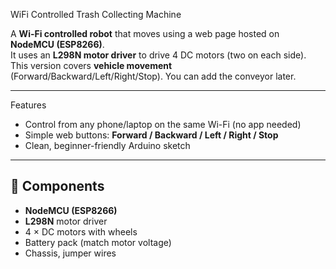 WiFi Controlled Trash Collecting Machine

A **Wi-Fi controlled robot** that moves using a web page hosted on **NodeMCU (ESP8266)**.  
It uses an **L298N motor driver** to drive 4 DC motors (two on each side).  
This version covers **vehicle movement** (Forward/Backward/Left/Right/Stop). You can add the conveyor later.

---

Features
- Control from any phone/laptop on the same Wi-Fi (no app needed)
- Simple web buttons: **Forward / Backward / Left / Right / Stop**
- Clean, beginner-friendly Arduino sketch

---

## 🔧 Components
- **NodeMCU (ESP8266)**
- **L298N** motor driver
- 4 × DC motors with wheels
- Battery pack (match motor voltage)
- Chassis, jumper wires
